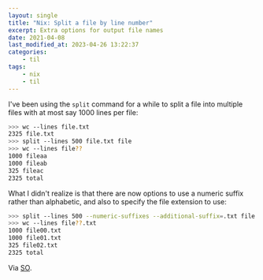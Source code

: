 ```yaml
---
layout: single
title: "Nix: Split a file by line number"
excerpt: Extra options for output file names
date: 2021-04-08
last_modified_at: 2023-04-26 13:22:37
categories:
    - til
tags:
    - nix
    - til
---
```


I've been using the `split` command for a while to split a file into multiple files with at most say 1000 lines per file:

```bash
>>> wc --lines file.txt
2325 file.txt
>>> split --lines 500 file.txt file
>>> wc --lines file??
1000 fileaa
1000 fileab
325 fileac
2325 total
```

What I didn't realize is that there are now options to use a numeric suffix rather than alphabetic,
and also to specify the file extension to use:

```bash
>>> split --lines 500 --numeric-suffixes --additional-suffix=.txt file.txt file
>>> wc --lines file??.txt
1000 file00.txt
1000 file01.txt
325 file02.txt
2325 total
```

Via [SO](https://web.archive.org/web/20220818174137/https://unix.stackexchange.com/questions/32626/split-a-file-by-line-and-have-control-over-resulting-files-extension/74166).

